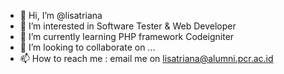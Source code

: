 - 👋 Hi, I’m @lisatriana
- 👀 I’m interested in Software Tester & Web Developer
- 🌱 I’m currently learning PHP framework Codeigniter
- 💞️ I’m looking to collaborate on ...
- 📫 How to reach me : email me on lisatriana@alumni.pcr.ac.id

<!---
lisatriana/lisatriana is a ✨ special ✨ repository because its `README.md` (this file) appears on your GitHub profile.
You can click the Preview link to take a look at your changes.
--->
